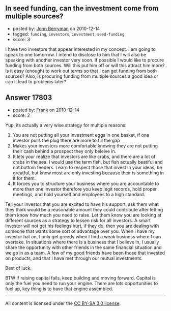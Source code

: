## In seed funding, can the investment come from multiple sources?

- posted by: [John Berryman](https://stackexchange.com/users/-1/4773-john-berryman) on 2010-12-14
- tagged: `funding`, `investors`, `investment`, `seed-funding`
- score: 3

I have two investors that appear interested in my concept.  I am going to speak to one tomorrow.  I intend to disclose to him that I will also be speaking with another investor very soon.  If possible I would like to procure funding from both sources.  Will this put him off or will this attract him more?  Is it easy (enough) to work out terms so that I can get funding from both sources?  Also, is procuring funding from multiple sources a good idea or can it lead to problems later?


## Answer 17803

- posted by: [Frank](https://stackexchange.com/users/-1/4858-frank) on 2010-12-14
- score: 2

Yup, its actually a very wise strategy for multiple reasons:

 1. You are not putting all your investment eggs in one basket, if one investor pulls the plug there are more to fill the gap
 2. Makes your investors more comfortable knowing they are not putting their cash behind a prospect they only beleive in. 
 3. It lets your realize that investors are like crabs, and there are a lot of crabs in the sea.  I would use the term fish, but fish actually beatiful and not bottom feeders.  Learn to respect those that invest in your ideas, be greatful, but know most are only investing because their is something in it for them. 
 4. It forces you to structure your business where you are accountable to more than one investor therefore you keep legit records, hold proper meetings, and hold yourself and employees to a high standard.


Tell your investor that you are excited to have his support, ask them what they think would be a reasonable amount they could contribute after letting them know how much you need to raise.  Let them know you are looking at different sources as a strategy to lessen risk for all investors.  A smart investor will not get his feelings hurt, if they do, then you are dealing with someone that wants some sort of advantage over you.  When i have my investor hat on, I only get greedy when I find a weak business where I can overtake.  In situations where there is a business that I believe in, I usually share the opportunity with other friends in the same financial situation and we go in as a team.  A few of my good friends have been those that invested on products, and that I have met through our mutual investments. 

Best of luck.

BTW if raising capital fails, keep building and moving forward.  Capital is only the fuel you need to run your engine.  There are lots opportunities to fuel up, key thing is to have that engine assembled.  







---

All content is licensed under the [CC BY-SA 3.0 license](https://creativecommons.org/licenses/by-sa/3.0/).
